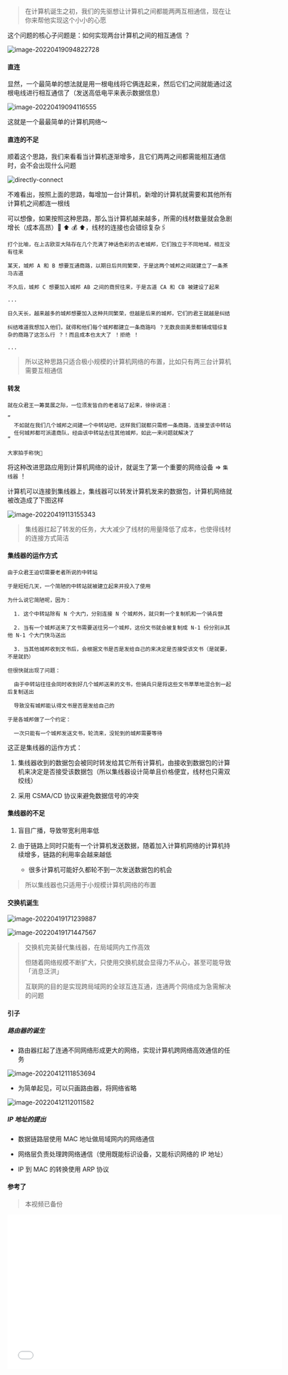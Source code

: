 > 在计算机诞生之初，我们的先驱想让计算机之间都能两两互相通信，现在让你来帮他实现这个小小的心愿

这个问题的核心子问题是：如何实现两台计算机之间的相互通信 ？

![image-20220419094822728](https://aliyun-oss-lpj.oss-cn-qingdao.aliyuncs.com/images/by-picgo/image-20220419094822728.png)

#### 直连

显然，一个最简单的想法就是用一根电线将它俩连起来，然后它们之间就能通过这根电线进行相互通信了（发送高低电平来表示数据信息）

![image-20220419094116555](https://aliyun-oss-lpj.oss-cn-qingdao.aliyuncs.com/images/by-picgo/image-20220419094116555.png)

这就是一个最最简单的计算机网络～

#### 直连的不足

顺着这个思路，我们来看看当计算机逐渐增多，且它们两两之间都需能相互通信时，会不会出现什么问题

![directly-connect](https://aliyun-oss-lpj.oss-cn-qingdao.aliyuncs.com/images/by-picgo/directly-connect.gif)

不难看出，按照上面的思路，每增加一台计算机，新增的计算机就需要和其他所有计算机之间都连一根线

可以想像，如果按照这种思路，那么当计算机越来越多，所需的线材数量就会急剧增长（成本高昂）🧶 ⬆️ 💰 ⬆️，线材的连接也会错综复杂🖇

```
打个比喻，在上古欧亚大陆存在几个充满了神话色彩的古老城邦，它们独立于不同地域，相互没有往来

某天，城邦 A 和 B 想要互通商路，以期日后共同繁荣，于是这两个城邦之间就建立了一条茶马古道

不久后，城邦 C 想要加入城邦 AB 之间的商贸往来，于是古道 CA 和 CB 被建设了起来

...

日久天长，越来越多的城邦想要加入这种共同繁荣，但越是后来的城邦，它们的君王就越是纠结

纠结难道我想加入他们，就得和他们每个城邦都建立一条商路吗 ？无数良田美景都铺成错综复杂的商路了这怎么行 ？！而且成本也太大了 ！拒绝 ！

...
```

> 所以这种思路只适合极小规模的计算机网络的布置，比如只有两三台计算机需要互相通信

#### 转发

```
就在众君王一筹莫展之际，一位须发皆白的老者站了起来，徐徐说道：

“
  不如就在我们几个城邦之间建一个中转站吧，这样我们就都只需修一条商路，连接至该中转站
  任何城邦都可派遣商队，经由该中转站去往其他城邦，如此一来问题就解决了
”

大家拍手称快👏
```

将这种改进思路应用到计算机网络的设计，就诞生了第一个重要的网络设备 => `集线器` ！

计算机可以连接到集线器上，集线器可以转发计算机发来的数据包，计算机网络就被改造成了下图这样

![image-20220419113155343](https://aliyun-oss-lpj.oss-cn-qingdao.aliyuncs.com/images/by-picgo/image-20220419113155343.png)

> 集线器扛起了转发的任务，大大减少了线材的用量降低了成本，也使得线材的连接方式简洁

#### 集线器的运作方式

```
由于众君王迫切需要老者所说的中转站

于是短短几天，一个简陋的中转站就被建立起来并投入了使用

为什么说它简陋呢，因为：

  1. 这个中转站除有 N 个大门，分别连接 N 个城邦外，就只剩一个复制机和一个骑兵营

  2. 当有一个城邦送来了文书需要送往另一个城邦，这份文书就会被复制成 N-1 份分别从其他 N-1 个大门快马送出

  3. 当其他城邦收到文书后，会根据文书是否是发给自己的来决定是否接受该文书（是就要，不是就扔）

但很快就出现了问题：

  由于中转站往往会同时收到好几个城邦送来的文书，但骑兵只是将这些文书草草地混合到一起后复制送出

  导致没有城邦能认得文书是否是发给自己的

于是各城邦做了一个约定：

  一次只能有一个城邦发送文书，轮流来，没轮到的城邦需要等待
```

这正是集线器的运作方式：

  1. 集线器收到的数据包会被同时转发给其它所有计算机，由接收到数据包的计算机来决定是否接受该数据包（所以集线器设计简单且价格便宜，线材也只需双绞线）

  2. 采用 CSMA/CD 协议来避免数据信号的冲突

#### 集线器的不足

1. 盲目广播，导致带宽利用率低

2. 由于链路上同时只能有一个计算机发送数据，随着加入计算机网络的计算机持续增多，链路的利用率会越来越低

    - 很多计算机可能好久都轮不到一次发送数据包的机会

> 所以集线器也只适用于小规模计算机网络的布置

#### 交换机诞生

![image-20220419171239887](https://aliyun-oss-lpj.oss-cn-qingdao.aliyuncs.com/images/by-picgo/image-20220419171239887.png)

![image-20220419171447567](https://aliyun-oss-lpj.oss-cn-qingdao.aliyuncs.com/images/by-picgo/image-20220419171447567.png)

> 交换机完美替代集线器，在局域网内工作高效
>
> 但随着网络规模不断扩大，只使用交换机就会显得力不从心，甚至可能导致「消息泛洪」
>
> 互联网的目的是实现跨局域网的全球互连互通，连通两个网络成为急需解决的问题

#### 引子

##### 路由器的诞生

- 路由器扛起了连通不同网络形成更大的网络，实现计算机跨网络高效通信的任务

![image-20220412111853694](https://aliyun-oss-lpj.oss-cn-qingdao.aliyuncs.com/images/by-picgo/image-20220412111853694.png)

- 为简单起见，可以只画路由器，将网络省略

![image-20220412112011582](https://aliyun-oss-lpj.oss-cn-qingdao.aliyuncs.com/images/by-picgo/image-20220412112011582.png)

##### IP 地址的提出

- 数据链路层使用 MAC 地址做局域网内的网络通信

- 网络层负责处理跨网络通信（使用既能标识设备，又能标识网络的 IP 地址）

- IP 到 MAC 的转换使用 ARP 协议

#### 参考了

> 本视频已备份

<iframe width="616" height="347" src="//player.bilibili.com/player.html?aid=66929320&bvid=BV124411k7uV&cid=116062245&page=1" title="Lecture 1: Course Overview + The Shell (2020)" frameborder="0" allow="accelerometer; autoplay; clipboard-write; encrypted-media; gyroscope; picture-in-picture" allowfullscreen></iframe>

